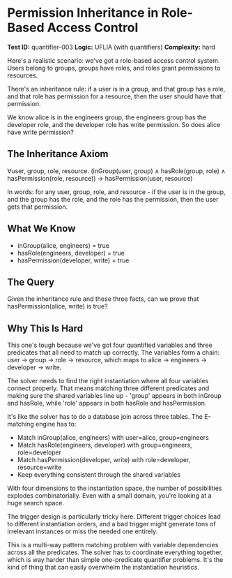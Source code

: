 # Permission Inheritance in Role-Based Access Control

**Test ID:** quantifier-003
**Logic:** UFLIA (with quantifiers)
**Complexity:** hard

Here's a realistic scenario: we've got a role-based access control system. Users belong to groups, groups have roles, and roles grant permissions to resources.

There's an inheritance rule: if a user is in a group, and that group has a role, and that role has permission for a resource, then the user should have that permission.

We know alice is in the engineers group, the engineers group has the developer role, and the developer role has write permission. So does alice have write permission?

## The Inheritance Axiom

∀user, group, role, resource. (inGroup(user, group) ∧ hasRole(group, role) ∧ hasPermission(role, resource)) → hasPermission(user, resource)

In words: for any user, group, role, and resource - if the user is in the group, and the group has the role, and the role has the permission, then the user gets that permission.

## What We Know

- inGroup(alice, engineers) = true
- hasRole(engineers, developer) = true
- hasPermission(developer, write) = true

## The Query

Given the inheritance rule and these three facts, can we prove that hasPermission(alice, write) is true?

## Why This Is Hard

This one's tough because we've got four quantified variables and three predicates that all need to match up correctly. The variables form a chain: user → group → role → resource, which maps to alice → engineers → developer → write.

The solver needs to find the right instantiation where all four variables connect properly. That means matching three different predicates and making sure the shared variables line up - 'group' appears in both inGroup and hasRole, while 'role' appears in both hasRole and hasPermission.

It's like the solver has to do a database join across three tables. The E-matching engine has to:
- Match inGroup(alice, engineers) with user=alice, group=engineers
- Match hasRole(engineers, developer) with group=engineers, role=developer
- Match hasPermission(developer, write) with role=developer, resource=write
- Keep everything consistent through the shared variables

With four dimensions to the instantiation space, the number of possibilities explodes combinatorially. Even with a small domain, you're looking at a huge search space.

The trigger design is particularly tricky here. Different trigger choices lead to different instantiation orders, and a bad trigger might generate tons of irrelevant instances or miss the needed one entirely.

This is a multi-way pattern matching problem with variable dependencies across all the predicates. The solver has to coordinate everything together, which is way harder than simple one-predicate quantifier problems. It's the kind of thing that can easily overwhelm the instantiation heuristics.
